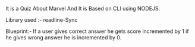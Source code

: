 It is a Quiz About Marvel And It is Based on CLI using NODEJS.

Library used :- readline-Sync

Blueprint:- If a user gives correct answer he gets score incremented by 1 if he gives wrong answer he is incremented by 0.